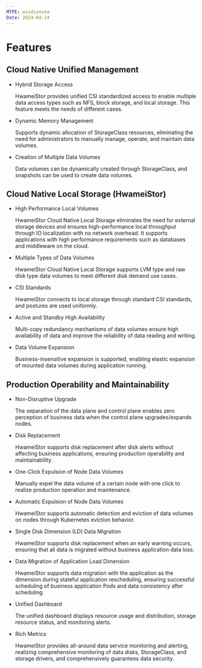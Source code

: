 ```yaml
---
MTPE: windsonsea
Date: 2024-04-24
---
```


# Features

## Cloud Native Unified Management

- Hybrid Storage Access
   
    HwameiStor provides unified CSI standardized access to enable multiple data access types such as NFS, block storage, and local storage. This feature meets the needs of different cases.

- Dynamic Memory Management

    Supports dynamic allocation of StorageClass resources, eliminating the need for administrators to manually manage, operate, and maintain data volumes.

- Creation of Multiple Data Volumes

    Data volumes can be dynamically created through StorageClass, and snapshots can be used to create data volumes.

## Cloud Native Local Storage (HwameiStor)

- High Performance Local Volumes

    HwameiStor Cloud Native Local Storage eliminates the need for external storage devices and ensures high-performance local throughput through IO localization with no network overhead. It supports applications with high performance requirements such as databases and middleware on the cloud.

- Multiple Types of Data Volumes

    HwameiStor Cloud Native Local Storage supports LVM type and raw disk type data volumes to meet different disk demand use cases.

- CSI Standards

    HwameiStor connects to local storage through standard CSI standards, and postures are used uniformly.

- Active and Standby High Availability

    Multi-copy redundancy mechanisms of data volumes ensure high availability of data and improve the reliability of data reading and writing.

- Data Volume Expansion

    Business-insensitive expansion is supported, enabling elastic expansion of mounted data volumes during application running.

## Production Operability and Maintainability

- Non-Disruptive Upgrade

    The separation of the data plane and control plane enables zero perception of business data when the control plane upgrades/expands nodes.

- Disk Replacement

    HwameiStor supports disk replacement after disk alerts without affecting business applications, ensuring production operability and maintainability.

- One-Click Expulsion of Node Data Volumes

    Manually expel the data volume of a certain node with one click to realize production operation and maintenance.

- Automatic Expulsion of Node Data Volumes

    HwameiStor supports automatic detection and eviction of data volumes on nodes through Kubernetes eviction behavior.

- Single Disk Dimension (LD) Data Migration

    HwameiStor supports disk replacement when an early warning occurs, ensuring that all data is migrated without business application data loss.

- Data Migration of Application Load Dimension

    HwameiStor supports data migration with the application as the dimension during stateful application rescheduling, ensuring successful scheduling of business application Pods and data consistency after scheduling.

- Unified Dashboard

    The unified dashboard displays resource usage and distribution, storage resource status, and monitoring alerts.

- Rich Metrics

    HwameiStor provides all-around data service monitoring and alerting, realizing comprehensive monitoring of data disks, StorageClass, and storage drivers, and comprehensively guarantees data security.
